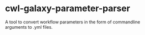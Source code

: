# cwl-galaxy-parameter-parser
A tool to convert workflow parameters in the form of commandline arguments to .yml files.
